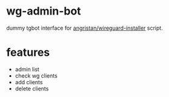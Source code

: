 # wg-admin-bot

dummy tgbot interface for [angristan/wireguard-installer](https://github.com/angristan/wireguard-install) script.



# features

- admin list
- check wg clients
- add clients
- delete clients